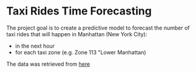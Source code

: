 # Taxi Rides Time Forecasting

The project goal is to create a predictive model to forecast the number of taxi rides that will happen in Manhattan (New York City):
- in the next hour
- for each taxi zone (e.g. Zone 113 "Lower Manhattan)

The data was retrieved from [here](https://www.nyc.gov/site/tlc/about/tlc-trip-record-data.page)
